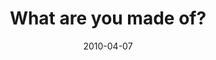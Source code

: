 ---
layout: base.njk
title : 'What are you made of?' 
view_title : 'What are you made of?' 
year : '2010' 
date : '2010-04-07' 
img_file : '/drawing/whatareyoumadeof.png' 
html_file : 'whatareyoumadeof' 
next_html : 'thingsaredifferentwhenyouarenthere.html' 
year_order : '48' 
permalink : "title/{{html_file}}.html"
---